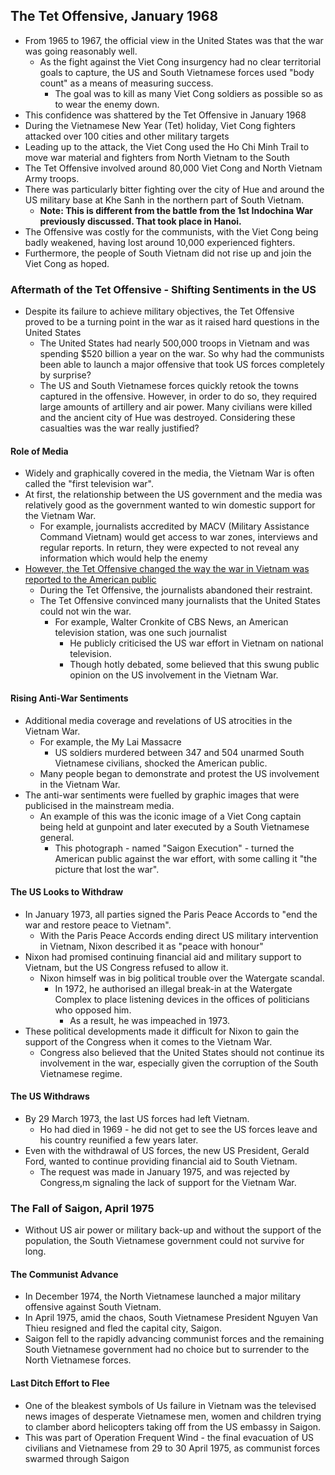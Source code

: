 ## The Tet Offensive, January 1968


- From 1965 to 1967, the official view in the United States was that the war was going reasonably well.
    * As the fight against the Viet Cong insurgency had no clear territorial goals to capture, the US and South Vietnamese forces used "body count" as a means of measuring success.
        + The goal was to kill as many Viet Cong soldiers as possible so as to wear the enemy down.
- This confidence was shattered by the Tet Offensive in January 1968
- During the Vietnamese New Year (Tet) holiday, Viet Cong fighters attacked over 100 cities and other military targets
- Leading up to the attack, the Viet Cong used the Ho Chi Minh Trail to move war material and fighters from North Vietnam to the South
- The Tet Offensive involved around 80,000 Viet Cong and North Vietnam Army troops.
- There was particularly bitter fighting over the city of Hue and around the US military base at Khe Sanh in the northern part of South Vietnam.
    * __Note: This is different from the battle from the 1st Indochina War previously discussed. That took place in Hanoi.__
- The Offensive was costly for the communists, with the Viet Cong being badly weakened, having lost around 10,000 experienced fighters.
- Furthermore, the people of South Vietnam did not rise up and join the Viet Cong as hoped.

### Aftermath of the Tet Offensive - Shifting Sentiments in the US


- Despite its failure to achieve military objectives, the Tet Offensive proved to be a turning point in the war as it raised hard questions in the United States
    * The United States had nearly 500,000 troops in Vietnam and was spending $520 billion a year on the war. So why had the communists been able to launch a major offensive that took US forces completely by surprise?
    * The US and South Vietnamese forces quickly retook the towns captured in the offensive. However, in order to do so, they required large amounts of artillery and air power. Many civilians were killed and the ancient city of Hue was destroyed. Considering these casualties was the war really justified?

#### Role of Media


- Widely and graphically covered in the media, the Vietnam War is often called the "first television war".
- At first, the relationship between the US government and the media was relatively good as the government wanted to win domestic support for the Vietnam War.
    * For example, journalists accredited by MACV (Military Assistance Command Vietnam) would get access to war zones, interviews and regular reports. In return, they were expected to not reveal any information which would help the enemy
- <ins>However, the Tet Offensive changed the way the war in Vietnam was reported to the American public</ins>
    * During the Tet Offensive, the journalists abandoned their restraint.
    * The Tet Offensive convinced many journalists that the United States could not win the war.
        + For example, Walter Cronkite of CBS News, an American television station, was one such journalist
            + He publicly criticised the US war effort in Vietnam on national television.
            + Though hotly debated, some believed that this swung public opinion on the US involvement in the Vietnam War.

#### Rising Anti-War Sentiments


- Additional media coverage and revelations of US atrocities in the Vietnam War.
    * For example, the My Lai Massacre
        + US soldiers murdered between 347 and 504 unarmed South Vietnamese civilians, shocked the American public.
    * Many people began to demonstrate and protest the US involvement in the Vietnam War.
- The anti-war sentiments were fuelled by graphic images that were publicised in the mainstream media.
    * An example of this was the iconic image of a Viet Cong captain being held at gunpoint and later executed by a South Vietnamese general.
        + This photograph - named "Saigon Execution" - turned the American public against the war effort, with some calling it "the picture that lost the war".

#### The US Looks to Withdraw


- In January 1973, all parties signed the Paris Peace Accords to "end the war and restore peace to Vietnam".
    * With the Paris Peace Accords ending direct US military intervention in Vietnam, Nixon described it as "peace with honour"
- Nixon had promised continuing financial aid and military support to Vietnam, but the US Congress refused to allow it.
    * Nixon himself was in big political trouble over the Watergate scandal.
        + In 1972, he authorised an illegal break-in at the Watergate Complex to place listening devices in the offices of politicians who opposed him.
            + As a result, he was impeached in 1973.
- These political developments made it difficult for Nixon to gain the support of the Congress when it comes to the Vietnam War.
    * Congress also believed that the United States should not continue its involvement in the war, especially given the corruption of the South Vietnamese regime.

#### The US Withdraws


- By 29 March 1973, the last US forces had left Vietnam.
    * Ho had died in 1969 - he did not get to see the US forces leave and his country reunified a few years later.
- Even with the withdrawal of US forces, the new US President, Gerald Ford, wanted to continue providing financial aid to South Vietnam.
    * The request was made in January 1975, and was rejected by Congress,m signaling the lack of support for the Vietnam War.

### The Fall of Saigon, April 1975


- Without US air power or military back-up and without the support of the population, the South Vietnamese government could not survive for long.

#### The Communist Advance


- In December 1974, the North Vietnamese launched a major military offensive against South Vietnam.
- In April 1975, amid the chaos, South Vietnamese President Nguyen Van Thieu resigned and fled the capital city, Saigon.
- Saigon fell to the rapidly advancing communist forces and the remaining South Vietnamese government had no choice but to surrender to the North Vietnamese forces.

#### Last Ditch Effort to Flee


- One of the bleakest symbols of Us failure in Vietnam was the televised news images of desperate Vietnamese men, women and children trying to clamber abord helicopters taking off from the US embassy in Saigon.
- This was part of Operation Frequent Wind - the final evacuation of US civilians and Vietnamese from 29 to 30 April 1975, as communist forces swarmed through Saigon

